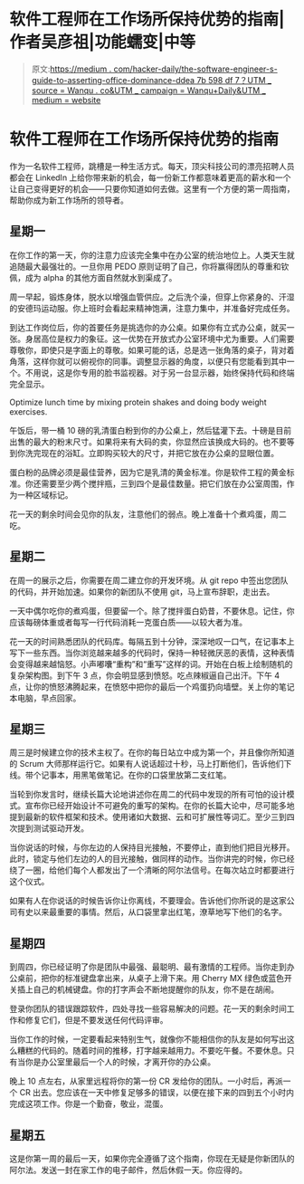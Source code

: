 # 软件工程师在工作场所保持优势的指南|作者吴彦祖|功能蠕变|中等

> 原文:[https://medium . com/hacker-daily/the-software-engineer-s-guide-to-asserting-office-dominance-ddea 7b 598 df 7？UTM _ source = Wanqu . co&UTM _ campaign = Wanqu+Daily&UTM _ medium = website](https://medium.com/hacker-daily/the-software-engineer-s-guide-to-asserting-office-dominance-ddea7b598df7?utm_source=wanqu.co&utm_campaign=Wanqu+Daily&utm_medium=website)

# 软件工程师在工作场所保持优势的指南

作为一名软件工程师，跳槽是一种生活方式。每天，顶尖科技公司的漂亮招聘人员都会在 LinkedIn 上给你带来新的机会，每一份新工作都意味着更高的薪水和一个让自己变得更好的机会——只要你知道如何去做。这里有一个方便的第一周指南，帮助你成为新工作场所的领导者。

## **星期一**

在你工作的第一天，你的注意力应该完全集中在办公室的统治地位上。人类天生就追随最大最强壮的。一旦你用 PEDO 原则证明了自己，你将赢得团队的尊重和钦佩，成为 alpha 的其他方面自然就水到渠成了。

周一早起，锻炼身体，脱水以增强血管供应。之后洗个澡，但穿上你紧身的、汗湿的安德玛运动服。你上班时会看起来精神饱满，注意力集中，并准备好完成任务。

到达工作岗位后，你的首要任务是挑选你的办公桌。如果你有立式办公桌，就买一张。身居高位是权力的象征。这一优势在开放式办公室环境中尤为重要。人们需要尊敬你，即使只是字面上的尊敬。如果可能的话，总是选一张角落的桌子，背对着角落，这样你就可以俯视你的同事。调整显示器的角度，以便只有您能看到其中一个。不用说，这是你专用的脸书监视器。对于另一台显示器，始终保持代码和终端完全显示。



Optimize lunch time by mixing protein shakes and doing body weight exercises.



午饭后，带一桶 10 磅的乳清蛋白粉到你的办公桌上，然后猛灌下去。十磅是目前出售的最大的粉末尺寸。如果将来有大码的卖，你显然应该换成大码的。也不要等到你洗完现在的浴缸。立即购买较大的尺寸，并把它放在办公桌的显眼位置。

蛋白粉的品牌必须是最佳营养，因为它是乳清的黄金标准。你是软件工程的黄金标准。你还需要至少两个搅拌瓶，三到四个是最佳数量。把它们放在办公室周围，作为一种区域标记。

花一天的剩余时间会见你的队友，注意他们的弱点。晚上准备十个煮鸡蛋，周二吃。

## 星期二

在周一的展示之后，你需要在周二建立你的开发环境。从 git repo 中签出您团队的代码，并开始加速。如果你的新团队不使用 git，马上宣布辞职，走出去。

一天中偶尔吃你的煮鸡蛋，但要留一个。除了搅拌蛋白奶昔，不要休息。记住，你应该每磅体重或者每写一行代码消耗一克蛋白质——以较大者为准。

花一天的时间熟悉团队的代码库。每隔五到十分钟，深深地叹一口气，在记事本上写下一些东西。当你浏览越来越多的代码时，保持一种轻微厌恶的表情，这种表情会变得越来越恼怒。小声嘟囔“重构”和“重写”这样的词。开始在白板上绘制随机的复杂架构图。到下午 3 点，你会明显感到愤怒。吃点辣椒逼自己出汗。下午 4 点，让你的愤怒沸腾起来，在愤怒中把你的最后一个鸡蛋扔向墙壁。关上你的笔记本电脑，早点回家。

## 星期三

周三是时候建立你的技术主权了。在你的每日站立中成为第一个，并且像你所知道的 Scrum 大师那样运行它。如果有人说话超过十秒，马上打断他们，告诉他们下线。带个记事本，用黑笔做笔记。在你的口袋里放第二支红笔。

当轮到你发言时，继续长篇大论地讲述你在周二的代码中发现的所有可怕的设计模式。宣布你已经开始设计不可避免的重写的架构。在你的长篇大论中，尽可能多地提到最新的软件框架和技术。使用诸如大数据、云和可扩展性等词汇。至少三到四次提到测试驱动开发。

当你说话的时候，与你左边的人保持目光接触，不要停止，直到他们把目光移开。此时，锁定与他们左边的人的目光接触，做同样的动作。当你讲完的时候，你已经绕了一圈，给他们每个人都发出了一个清晰的阿尔法信号。在每次站立时都要进行这个仪式。

如果有人在你说话的时候告诉你让你离线，不要理会。告诉他们你所说的是这家公司有史以来最重要的事情。然后，从口袋里拿出红笔，潦草地写下他们的名字。

## 星期四

到周四，你已经证明了你是团队中最强、最聪明、最有激情的工程师。当你走到办公桌前，把你的标准键盘拿出来，从桌子上滑下来。用 Cherry MX 绿色或蓝色开关插上自己的机械键盘。你的打字声会不断地提醒你的队友，你不是在胡闹。

登录你团队的错误跟踪软件，四处寻找一些容易解决的问题。花一天的剩余时间工作和修复它们，但是不要发送任何代码评审。

当你工作的时候，一定要看起来特别生气，就像你不能相信你的队友是如何写出这么糟糕的代码的。随着时间的推移，打字越来越用力。不要吃午餐。不要休息。只有当你是办公室里最后一个人的时候，才离开你的办公桌。

晚上 10 点左右，从家里远程将你的第一份 CR 发给你的团队。一小时后，再派一个 CR 出去。您应该在一天中修复足够多的错误，以便在接下来的四到五个小时内完成这项工作。你是一个勤奋，敬业，混蛋。

## 星期五

这是你第一周的最后一天，如果你完全遵循了这个指南，你现在无疑是你新团队的阿尔法。发送一封在家工作的电子邮件，然后休假一天。你应得的。
